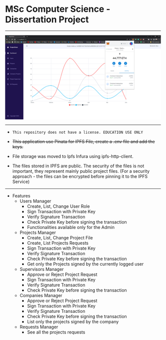 # MSc Computer Science - Dissertation Project
 
<hr/>

<p align="center">
  <img src="./images/project_dashboard.PNG" width="850" title="project dashboard">
</p>

<hr/>

* `This repository does not have a license. EDUCATION USE ONLY`

* <strike>This application use Pinata for IPFS File, create a .env file and add the keys.</strike>

* File storage was moved to Ipfs Infura using ipfs-http-client.
* The files stored in IPFS are public. The security of the files is not important, they represent mainly public project files. (For a security approach - the files can be encrypted before pinning it to the IPFS Service)

<hr/>

* Features
  * Users Manager
      * Create, List, Change User Role
      * Sign Transaction with Private Key
      * Verify Signature Transaction
      * Check Private Key before signing the transaction
      * Functionalities available only for the Admin
   * Projects Manager
      * Create, List, Change Project File
      * Create, List Projects Requests
      * Sign Transaction with Private Key
      * Verify Signature Transaction
      * Check Private Key before signing the transaction
      * Get only the Projects signed by the currently logged user
    * Supervisors Manager
      * Approve or Reject Project Request
      * Sign Transaction with Private Key
      * Verify Signature Transaction
      * Check Private Key before signing the transaction
    * Companies Manager
      * Approve or Reject Project Request
      * Sign Transaction with Private Key
      * Verify Signature Transaction
      * Check Private Key before signing the transaction
      * List only the projects signed by the company 
    * Requests Manager
      * See all the projects requests
	


